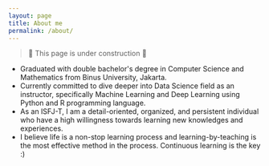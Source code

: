 ```yaml
---
layout: page
title: About me
permalink: /about/
---
```


> 🚧 This page is under construction 🚧

- Graduated with double bachelor's degree in Computer Science and Mathematics from Binus University, Jakarta.
- Currently committed to dive deeper into Data Science field as an instructor, specifically Machine Learning and Deep Learning using Python and R programming language.
- As an ISFJ-T, I am a detail-oriented, organized, and persistent individual who have a high willingness towards learning new knowledges and experiences.
- I believe life is a non-stop learning process and learning-by-teaching is the most effective method in the process. Continuous learning is the key :)